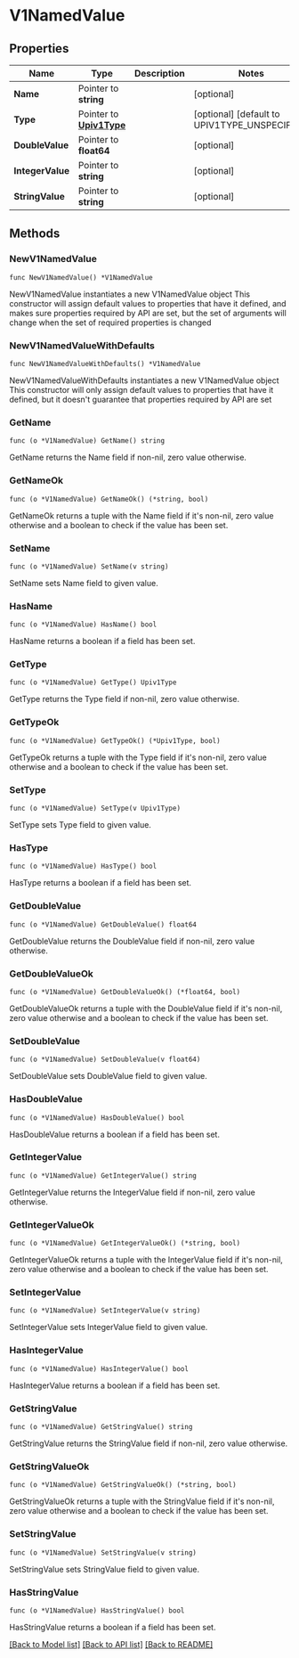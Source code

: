 # V1NamedValue

## Properties

Name | Type | Description | Notes
------------ | ------------- | ------------- | -------------
**Name** | Pointer to **string** |  | [optional] 
**Type** | Pointer to [**Upiv1Type**](Upiv1Type.md) |  | [optional] [default to UPIV1TYPE_UNSPECIFIED]
**DoubleValue** | Pointer to **float64** |  | [optional] 
**IntegerValue** | Pointer to **string** |  | [optional] 
**StringValue** | Pointer to **string** |  | [optional] 

## Methods

### NewV1NamedValue

`func NewV1NamedValue() *V1NamedValue`

NewV1NamedValue instantiates a new V1NamedValue object
This constructor will assign default values to properties that have it defined,
and makes sure properties required by API are set, but the set of arguments
will change when the set of required properties is changed

### NewV1NamedValueWithDefaults

`func NewV1NamedValueWithDefaults() *V1NamedValue`

NewV1NamedValueWithDefaults instantiates a new V1NamedValue object
This constructor will only assign default values to properties that have it defined,
but it doesn't guarantee that properties required by API are set

### GetName

`func (o *V1NamedValue) GetName() string`

GetName returns the Name field if non-nil, zero value otherwise.

### GetNameOk

`func (o *V1NamedValue) GetNameOk() (*string, bool)`

GetNameOk returns a tuple with the Name field if it's non-nil, zero value otherwise
and a boolean to check if the value has been set.

### SetName

`func (o *V1NamedValue) SetName(v string)`

SetName sets Name field to given value.

### HasName

`func (o *V1NamedValue) HasName() bool`

HasName returns a boolean if a field has been set.

### GetType

`func (o *V1NamedValue) GetType() Upiv1Type`

GetType returns the Type field if non-nil, zero value otherwise.

### GetTypeOk

`func (o *V1NamedValue) GetTypeOk() (*Upiv1Type, bool)`

GetTypeOk returns a tuple with the Type field if it's non-nil, zero value otherwise
and a boolean to check if the value has been set.

### SetType

`func (o *V1NamedValue) SetType(v Upiv1Type)`

SetType sets Type field to given value.

### HasType

`func (o *V1NamedValue) HasType() bool`

HasType returns a boolean if a field has been set.

### GetDoubleValue

`func (o *V1NamedValue) GetDoubleValue() float64`

GetDoubleValue returns the DoubleValue field if non-nil, zero value otherwise.

### GetDoubleValueOk

`func (o *V1NamedValue) GetDoubleValueOk() (*float64, bool)`

GetDoubleValueOk returns a tuple with the DoubleValue field if it's non-nil, zero value otherwise
and a boolean to check if the value has been set.

### SetDoubleValue

`func (o *V1NamedValue) SetDoubleValue(v float64)`

SetDoubleValue sets DoubleValue field to given value.

### HasDoubleValue

`func (o *V1NamedValue) HasDoubleValue() bool`

HasDoubleValue returns a boolean if a field has been set.

### GetIntegerValue

`func (o *V1NamedValue) GetIntegerValue() string`

GetIntegerValue returns the IntegerValue field if non-nil, zero value otherwise.

### GetIntegerValueOk

`func (o *V1NamedValue) GetIntegerValueOk() (*string, bool)`

GetIntegerValueOk returns a tuple with the IntegerValue field if it's non-nil, zero value otherwise
and a boolean to check if the value has been set.

### SetIntegerValue

`func (o *V1NamedValue) SetIntegerValue(v string)`

SetIntegerValue sets IntegerValue field to given value.

### HasIntegerValue

`func (o *V1NamedValue) HasIntegerValue() bool`

HasIntegerValue returns a boolean if a field has been set.

### GetStringValue

`func (o *V1NamedValue) GetStringValue() string`

GetStringValue returns the StringValue field if non-nil, zero value otherwise.

### GetStringValueOk

`func (o *V1NamedValue) GetStringValueOk() (*string, bool)`

GetStringValueOk returns a tuple with the StringValue field if it's non-nil, zero value otherwise
and a boolean to check if the value has been set.

### SetStringValue

`func (o *V1NamedValue) SetStringValue(v string)`

SetStringValue sets StringValue field to given value.

### HasStringValue

`func (o *V1NamedValue) HasStringValue() bool`

HasStringValue returns a boolean if a field has been set.


[[Back to Model list]](../README.md#documentation-for-models) [[Back to API list]](../README.md#documentation-for-api-endpoints) [[Back to README]](../README.md)


